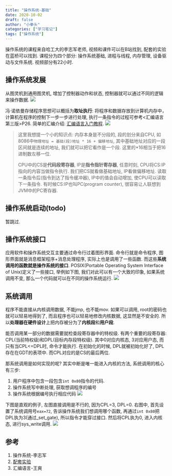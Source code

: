 ```yaml
---
title: "操作系统-基础"
date: 2020-10-02
draft: false
author: "小拳头"
categories: ["学习笔记"]
tags: ["操作系统"]
---
```


操作系统的课程来自哈工大的李志军老师, 视频和课件可以在B站找到, 配套的实验在蓝桥可以找到. 课程分为四个部分: 操作系统基础, 进程与线程, 内存管理, 设备驱动与文件系统. 视频部分有22小时.

## 操作系统发展
从图灵机到通用图灵机, 增加了控制器动作和状态, 控制器就可以通过不同的逻辑来操作数据.
![](/21_1.png)

冯·诺依曼存储程序思想可以概括为**取址执行**: 将程序和数据存放到计算机内存中，计算机在程序的控制下一步一步进行处理, 执行一条指令的过程可参考<汇编语言第三版>P26. 简单的汇编介绍: [汇编语言入门教程](http://www.ruanyifeng.com/blog/2018/01/assembly-language-primer.html). 
![](/21_2.png)

> 这里我想提一个小的知识点: 内存本身是不分段的, 段的划分来自CPU, 如8086中``物理地址 = 基础(段)地址 * 16 + 偏移地址``, 其中基础地址对应的一段区间就是连续的地址, 我们就可以把它看作是一个段. 这里的*16相当于把16进制数左移一位. 
> 
> CPU中的CS是**代码段寄存器**, IP是**指令指针寄存器**, 任意时刻, CPU将CS:IP指向的内容当做指令执行. 我们把CS就看做基础地址, IP看做偏移地址. 读取一条指令后(指令到达了指令缓冲器), IP中的值会自动增加, 使CPU可以读取下一条指令. 有时候CS:IP也叫PC(program counter), 很容易让人联想到JVM中的PC寄存器.

## 操作系统启动(todo)
暂跳过.

## 操作系统接口
应用软件和操作系统交互主要通过命令行过着图形界面. 命令行就是命令程序, 图形界面就是消息框架程序+消息处理程序, 实际上也是调用了一些函数. 而这些**系统调用的函数就是操作系统的接口**. POSIX(Portable Operating System Interface of Unix)定义了一些接口, 举例如下图, 我们对此可以有一个大致的印象, 如果系统调用不变, 那么一个代码就可以在不同的操作系统运行.
 ![](/21_3.png)

## 系统调用
程序不能直接从内核调用数据, 不能jmp, 也不能mov. 如果可以调用, root的密码也就可以轻易地得到了, 而且程序也可以轻易地修改内核数据, 这显然是不安全的. 所以**处理器在硬件设计**上把内存被分为了**内核段**和**用户段**. 

能否调用某一部分的数据需要就检查段寄存器中的特权级. 有两个重要的段寄存器: CPL(当前特权级)和DPL(目标内存段特权级). 其中0对应内核态, 3对应用户态, 而只有当CPL<=DPL时, 命令才能执行. 在初始化的时候, DPL就被初始化好了, DPL存在在GDT的表项中. 而CPL对应的是CS的最后两位.

那系统调用是如何实现的呢? 其实中断是唯一能进入内核的方法, 系统调用的核心有三步:
1. 用户程序中包含一段包含``int 0x80``指令的代码. 
2. 操作系统写中断处理, 获取想调程序的编号
3. 操作系统根据编号执行相应代码
![](/21_4.png)

下图是直观的例子, 左图直接调用是不行的, 因为CPL=3, DPL=0. 右图中, 首先设置了系统调用号``eax=72``, 告诉操作系统我们想调用哪个函数, 再通过``int 0x80``把DPL执为3(通过_set_gate), 所以指令才能穿过接口. 然后将CPL执为0, 进入内核态, 进行sys_write调用.
![](/21_5.png)

## 参考
1. 操作系统-李志军
2. [配套实验](https://www.lanqiao.cn/courses/115)
3. 汇编语言-王爽